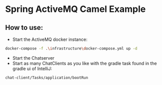 # Spring ActiveMQ Camel Example

## How to use:
* Start the ActiveMQ docker instance:
```bash
docker-compose -f .\infrastructure\docker-compose.yml up -d
```

* Start the Chatserver
* Start as many ChatClients as you like with the gradle task found in the gradle ui of IntelliJ:
```
chat-client/Tasks/application/bootRun
```
